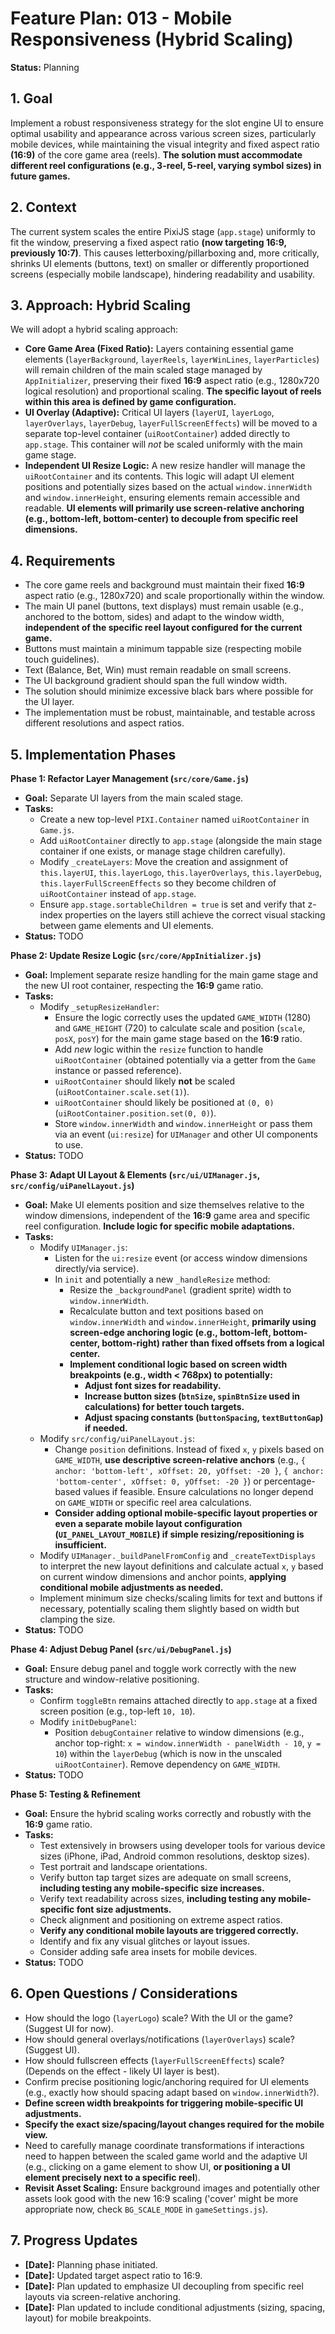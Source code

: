 # Feature Plan: 013 - Mobile Responsiveness (Hybrid Scaling)

**Status:** Planning

## 1. Goal

Implement a robust responsiveness strategy for the slot engine UI to ensure optimal usability and appearance across various screen sizes, particularly mobile devices, while maintaining the visual integrity and fixed aspect ratio **(16:9)** of the core game area (reels). **The solution must accommodate different reel configurations (e.g., 3-reel, 5-reel, varying symbol sizes) in future games.**

## 2. Context

The current system scales the entire PixiJS stage (`app.stage`) uniformly to fit the window, preserving a fixed aspect ratio **(now targeting 16:9, previously 10:7)**. This causes letterboxing/pillarboxing and, more critically, shrinks UI elements (buttons, text) on smaller or differently proportioned screens (especially mobile landscape), hindering readability and usability.

## 3. Approach: Hybrid Scaling

We will adopt a hybrid scaling approach:

*   **Core Game Area (Fixed Ratio):** Layers containing essential game elements (`layerBackground`, `layerReels`, `layerWinLines`, `layerParticles`) will remain children of the main scaled stage managed by `AppInitializer`, preserving their fixed **16:9** aspect ratio (e.g., 1280x720 logical resolution) and proportional scaling. **The specific layout of reels within this area is defined by game configuration.**
*   **UI Overlay (Adaptive):** Critical UI layers (`layerUI`, `layerLogo`, `layerOverlays`, `layerDebug`, `layerFullScreenEffects`) will be moved to a separate top-level container (`uiRootContainer`) added directly to `app.stage`. This container will *not* be scaled uniformly with the main game stage.
*   **Independent UI Resize Logic:** A new resize handler will manage the `uiRootContainer` and its contents. This logic will adapt UI element positions and potentially sizes based on the actual `window.innerWidth` and `window.innerHeight`, ensuring elements remain accessible and readable. **UI elements will primarily use screen-relative anchoring (e.g., bottom-left, bottom-center) to decouple from specific reel dimensions.**

## 4. Requirements

*   The core game reels and background must maintain their fixed **16:9** aspect ratio (e.g., 1280x720) and scale proportionally within the window.
*   The main UI panel (buttons, text displays) must remain usable (e.g., anchored to the bottom, sides) and adapt to the window width, **independent of the specific reel layout configured for the current game.**
*   Buttons must maintain a minimum tappable size (respecting mobile touch guidelines).
*   Text (Balance, Bet, Win) must remain readable on small screens.
*   The UI background gradient should span the full window width.
*   The solution should minimize excessive black bars where possible for the UI layer.
*   The implementation must be robust, maintainable, and testable across different resolutions and aspect ratios.

## 5. Implementation Phases

**Phase 1: Refactor Layer Management (`src/core/Game.js`)**

*   **Goal:** Separate UI layers from the main scaled stage.
*   **Tasks:**
    *   Create a new top-level `PIXI.Container` named `uiRootContainer` in `Game.js`.
    *   Add `uiRootContainer` directly to `app.stage` (alongside the main stage container if one exists, or manage stage children carefully).
    *   Modify `_createLayers`: Move the creation and assignment of `this.layerUI`, `this.layerLogo`, `this.layerOverlays`, `this.layerDebug`, `this.layerFullScreenEffects` so they become children of `uiRootContainer` instead of `app.stage`.
    *   Ensure `app.stage.sortableChildren = true` is set and verify that z-index properties on the layers still achieve the correct visual stacking between game elements and UI elements.
*   **Status:** TODO

**Phase 2: Update Resize Logic (`src/core/AppInitializer.js`)**

*   **Goal:** Implement separate resize handling for the main game stage and the new UI root container, respecting the **16:9** game ratio.
*   **Tasks:**
    *   Modify `_setupResizeHandler`:
        *   Ensure the logic correctly uses the updated `GAME_WIDTH` (1280) and `GAME_HEIGHT` (720) to calculate scale and position (`scale`, `posX`, `posY`) for the main game stage based on the **16:9** ratio.
        *   Add *new* logic within the `resize` function to handle `uiRootContainer` (obtained potentially via a getter from the `Game` instance or passed reference).
        *   `uiRootContainer` should likely **not** be scaled (`uiRootContainer.scale.set(1)`).
        *   `uiRootContainer` should likely be positioned at `(0, 0)` (`uiRootContainer.position.set(0, 0)`).
        *   Store `window.innerWidth` and `window.innerHeight` or pass them via an event (`ui:resize`) for `UIManager` and other UI components to use.
*   **Status:** TODO

**Phase 3: Adapt UI Layout & Elements (`src/ui/UIManager.js`, `src/config/uiPanelLayout.js`)**

*   **Goal:** Make UI elements position and size themselves relative to the window dimensions, independent of the **16:9** game area and specific reel configuration. **Include logic for specific mobile adaptations.**
*   **Tasks:**
    *   Modify `UIManager.js`:
        *   Listen for the `ui:resize` event (or access window dimensions directly/via service).
        *   In `init` and potentially a new `_handleResize` method:
            *   Resize the `_backgroundPanel` (gradient sprite) width to `window.innerWidth`.
            *   Recalculate button and text positions based on `window.innerWidth` and `window.innerHeight`, **primarily using screen-edge anchoring logic (e.g., bottom-left, bottom-center, bottom-right) rather than fixed offsets from a logical center.**
            *   **Implement conditional logic based on screen width breakpoints (e.g., width < 768px) to potentially:**
                *   **Adjust font sizes for readability.**
                *   **Increase button sizes (`btnSize`, `spinBtnSize` used in calculations) for better touch targets.**
                *   **Adjust spacing constants (`buttonSpacing`, `textButtonGap`) if needed.**
    *   Modify `src/config/uiPanelLayout.js`:
        *   Change `position` definitions. Instead of fixed `x`, `y` pixels based on `GAME_WIDTH`, **use descriptive screen-relative anchors** (e.g., `{ anchor: 'bottom-left', xOffset: 20, yOffset: -20 }`, `{ anchor: 'bottom-center', xOffset: 0, yOffset: -20 }`) or percentage-based values if feasible. Ensure calculations no longer depend on `GAME_WIDTH` or specific reel area calculations.
        *   **Consider adding optional mobile-specific layout properties or even a separate mobile layout configuration (`UI_PANEL_LAYOUT_MOBILE`) if simple resizing/repositioning is insufficient.**
    *   Modify `UIManager._buildPanelFromConfig` and `_createTextDisplays` to interpret the new layout definitions and calculate actual `x`, `y` based on current window dimensions and anchor points, **applying conditional mobile adjustments as needed.**
    *   Implement minimum size checks/scaling limits for text and buttons if necessary, potentially scaling them slightly based on width but clamping the size.
*   **Status:** TODO

**Phase 4: Adjust Debug Panel (`src/ui/DebugPanel.js`)**

*   **Goal:** Ensure debug panel and toggle work correctly with the new structure and window-relative positioning.
*   **Tasks:**
    *   Confirm `toggleBtn` remains attached directly to `app.stage` at a fixed screen position (e.g., top-left `10, 10`).
    *   Modify `initDebugPanel`:
        *   Position `debugContainer` relative to window dimensions (e.g., anchor top-right: `x = window.innerWidth - panelWidth - 10`, `y = 10`) within the `layerDebug` (which is now in the unscaled `uiRootContainer`). Remove dependency on `GAME_WIDTH`.
*   **Status:** TODO

**Phase 5: Testing & Refinement**

*   **Goal:** Ensure the hybrid scaling works correctly and robustly with the **16:9** game ratio.
*   **Tasks:**
    *   Test extensively in browsers using developer tools for various device sizes (iPhone, iPad, Android common resolutions, desktop sizes).
    *   Test portrait and landscape orientations.
    *   Verify button tap target sizes are adequate on small screens, **including testing any mobile-specific size increases.**
    *   Verify text readability across sizes, **including testing any mobile-specific font size adjustments.**
    *   Check alignment and positioning on extreme aspect ratios.
    *   **Verify any conditional mobile layouts are triggered correctly.**
    *   Identify and fix any visual glitches or layout issues.
    *   Consider adding safe area insets for mobile devices.
*   **Status:** TODO

## 6. Open Questions / Considerations

*   How should the logo (`layerLogo`) scale? With the UI or the game? (Suggest UI for now).
*   How should general overlays/notifications (`layerOverlays`) scale? (Suggest UI).
*   How should fullscreen effects (`layerFullScreenEffects`) scale? (Depends on the effect - likely UI layer is best).
*   Confirm precise positioning logic/anchoring required for UI elements (e.g., exactly how should spacing adapt based on `window.innerWidth`?).
*   **Define screen width breakpoints for triggering mobile-specific UI adjustments.**
*   **Specify the exact size/spacing/layout changes required for the mobile view.**
*   Need to carefully manage coordinate transformations if interactions need to happen between the scaled game world and the adaptive UI (e.g., clicking on a game element to show UI, **or positioning a UI element precisely next to a specific reel**).
*   **Revisit Asset Scaling:** Ensure background images and potentially other assets look good with the new 16:9 scaling ('cover' might be more appropriate now, check `BG_SCALE_MODE` in `gameSettings.js`).

## 7. Progress Updates

*   **[Date]:** Planning phase initiated.
*   **[Date]:** Updated target aspect ratio to 16:9.
*   **[Date]:** Plan updated to emphasize UI decoupling from specific reel layouts via screen-relative anchoring.
*   **[Date]:** Plan updated to include conditional adjustments (sizing, spacing, layout) for mobile breakpoints.
